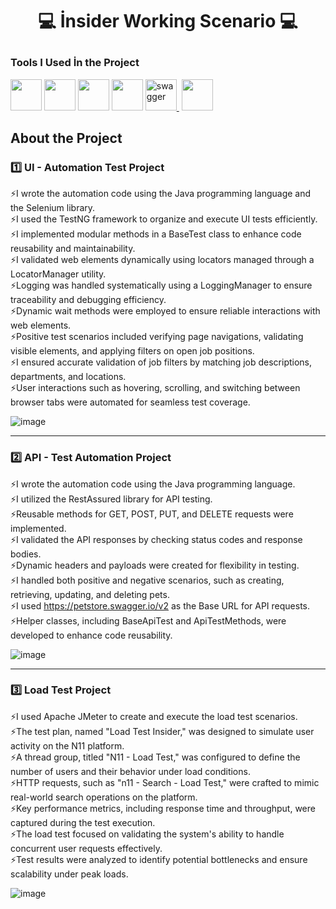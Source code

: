 # <div align="center"><p>💻 İnsider Working Scenario 💻 </p> </div>
### Tools I Used İn the Project <br> 
[<img height="50" width="50" src="https://upload.wikimedia.org/wikipedia/commons/9/9c/IntelliJ_IDEA_Icon.svg">][intellij]
[<img height="50" width="50" src="https://upload.wikimedia.org/wikipedia/en/3/30/Java_programming_language_logo.svg">][java]
[<img height="50" width="50" src="https://upload.wikimedia.org/wikipedia/commons/d/d5/Selenium_Logo.png">][selenium]
[<img height="50" width="50" src="https://jmeter.apache.org/images/jmeter_square.svg">][jmeter]
<a href="https://swagger.io/" target="_blank" rel=”noopener”> <img src="https://encrypted-tbn0.gstatic.com/images?q=tbn:ANd9GcT2-qHhkU65OgRkaxFh1vRF4ycDfUOznjs7cEu5aXbMwWCYpNUMNPfDcL9Fox0a3_mbtAY&usqp=CAU" alt="swagger" width="50" height="50"/> </a>
[<img height="50" width="50" src="https://github.githubassets.com/images/modules/logos_page/GitHub-Mark.png">][github]

[intellij]: https://www.jetbrains.com/idea/
[java]: https://www.java.com/
[selenium]: https://www.selenium.dev/
[jmeter]: https://jmeter.apache.org/
[api]: https://swagger.io/
[github]: https://github.com/


## About the Project
### 1️⃣ UI - Automation Test Project

⚡I wrote the automation code using the Java programming language and the Selenium library. <br>
⚡I used the TestNG framework to organize and execute UI tests efficiently. <br>
⚡I implemented modular methods in a BaseTest class to enhance code reusability and maintainability. <br>
⚡I validated web elements dynamically using locators managed through a LocatorManager utility. <br>
⚡Logging was handled systematically using a LoggingManager to ensure traceability and debugging efficiency. <br>
⚡Dynamic wait methods were employed to ensure reliable interactions with web elements. <br>
⚡Positive test scenarios included verifying page navigations, validating visible elements, and applying filters on open job positions. <br>
⚡I ensured accurate validation of job filters by matching job descriptions, departments, and locations. <br>
⚡User interactions such as hovering, scrolling, and switching between browser tabs were automated for seamless test coverage. <br>

![image](https://github.com/user-attachments/assets/cd3c940f-7dc3-4e43-81bc-659cd22ce58a)
<hr>

### 2️⃣  API - Test Automation Project

⚡I wrote the automation code using the Java programming language. <br>
⚡I utilized the RestAssured library for API testing. <br>
⚡Reusable methods for GET, POST, PUT, and DELETE requests were implemented. <br>
⚡I validated the API responses by checking status codes and response bodies. <br>
⚡Dynamic headers and payloads were created for flexibility in testing. <br>
⚡I handled both positive and negative scenarios, such as creating, retrieving, updating, and deleting pets. <br>
⚡I used https://petstore.swagger.io/v2 as the Base URL for API requests. <br>
⚡Helper classes, including BaseApiTest and ApiTestMethods, were developed to enhance code reusability. <br>

![image](https://github.com/user-attachments/assets/906f5fa7-2eee-4d54-b197-219138ceb145)
<hr>

### 3️⃣  Load Test Project

⚡I used Apache JMeter to create and execute the load test scenarios. <br>
⚡The test plan, named "Load Test Insider," was designed to simulate user activity on the N11 platform. <br>
⚡A thread group, titled "N11 - Load Test," was configured to define the number of users and their behavior under load conditions. <br>
⚡HTTP requests, such as "n11 - Search - Load Test," were crafted to mimic real-world search operations on the platform. <br>
⚡Key performance metrics, including response time and throughput, were captured during the test execution. <br>
⚡The load test focused on validating the system's ability to handle concurrent user requests effectively. <br>
⚡Test results were analyzed to identify potential bottlenecks and ensure scalability under peak loads. <br>

![image](https://github.com/user-attachments/assets/89a7c66c-bd04-4ba3-a8ca-51086f5890f1)








